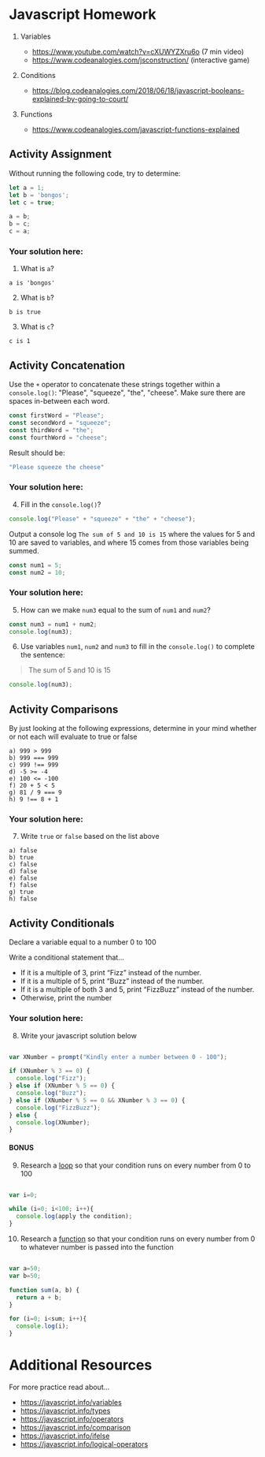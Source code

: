 # Javascript Homework

1.  Variables
    - https://www.youtube.com/watch?v=cXUWYZXru6o (7 min video)
    - https://www.codeanalogies.com/jsconstruction/ (interactive game)

2.  Conditions
    - https://blog.codeanalogies.com/2018/06/18/javascript-booleans-explained-by-going-to-court/

3.  Functions
    - https://www.codeanalogies.com/javascript-functions-explained

## Activity Assignment
Without running the following code, try to determine:

```js
let a = 1;
let b = 'bongos';
let c = true;

a = b;
b = c;
c = a;
```

### Your solution here:
1.  What is `a`?
```
a is 'bongos'
```
2.  What is `b`?
```
b is true
```
3.  What is `c`?
```
c is 1
```

## Activity Concatenation
Use the `+` operator to concatenate these strings together within a `console.log()`: "Please", "squeeze", "the", "cheese". Make sure there are spaces in-between each word.

```js
const firstWord = "Please";
const secondWord = "squeeze";
const thirdWord = "the";
const fourthWord = "cheese";
```
Result should be:
```js
"Please squeeze the cheese"
```

### Your solution here:
4.  Fill in the `console.log()`?
```js
console.log("Please" + "squeeze" + "the" + "cheese");
```

Output a console log `The sum of 5 and 10 is 15` where the values for 5 and 10 are saved to variables, and where 15 comes from those variables being summed.
```js
const num1 = 5;
const num2 = 10;
```

### Your solution here:
5.  How can we make `num3` equal to the sum of `num1` and `num2`?
```js
const num3 = num1 + num2;
console.log(num3);
```
6.  Use variables `num1`, `num2` and `num3` to fill in the `console.log()` to complete the sentence:

>The sum of 5 and 10 is 15

```js
console.log(num3);
```

## Activity Comparisons
By just looking at the following expressions, determine in your mind whether or not each will evaluate to true or false
```
a) 999 > 999
b) 999 === 999
c) 999 !== 999
d) -5 >= -4
e) 100 <= -100
f) 20 + 5 < 5
g) 81 / 9 === 9
h) 9 !== 8 + 1
```
### Your solution here:
7.  Write `true` or `false` based on the list above
```
a) false
b) true
c) false
d) false
e) false
f) false
g) true
h) false
```

## Activity Conditionals
Declare a variable equal to a number 0 to 100

Write a conditional statement that...
- If it is a multiple of 3, print “Fizz” instead of the number.
- If it is a multiple of 5, print “Buzz” instead of the number.
- If it is a multiple of both 3 and 5, print “FizzBuzz” instead of the number.
- Otherwise, print the number

### Your solution here:
8.  Write your javascript solution below
```js

var XNumber = prompt("Kindly enter a number between 0 - 100");

if (XNumber % 3 == 0) {
  console.log("Fizz");
} else if (XNumber % 5 == 0) {
  console.log("Buzz");
} else if (XNumber % 5 == 0 && XNumber % 3 == 0) {
  console.log("FizzBuzz");
} else {
  console.log(XNumber);
}
```

#### BONUS
9.  Research a [loop](https://javascript.info/while-for) so that your condition runs on every number from 0 to 100
```js

var i=0;

while (i=0; i<100; i++){
  console.log(apply the condition);
}
```
10.  Research a [function](https://javascript.info/function-basics) so that your condition runs on every number from 0 to whatever number is passed into the function
```js

var a=50;
var b=50;

function sum(a, b) {
  return a + b;
}

for (i=0; i<sum; i++){
  console.log(i);
}
```

# Additional Resources
For more practice read about...
- https://javascript.info/variables
- https://javascript.info/types
- https://javascript.info/operators
- https://javascript.info/comparison
- https://javascript.info/ifelse
- https://javascript.info/logical-operators
